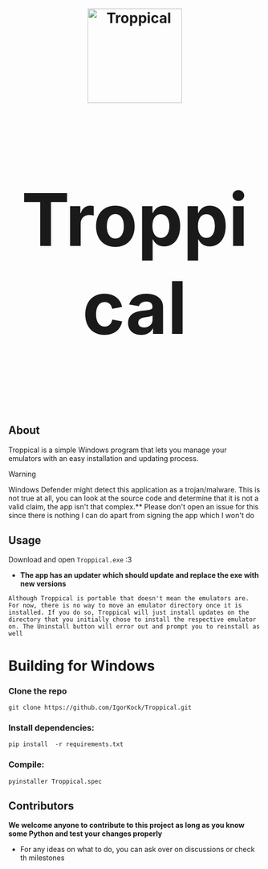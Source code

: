 <h1 align="center">
  <img src="https://raw.githubusercontent.com/IgorKock/Troppical/refs/heads/master/icons/assets/Troppical.svg" alt="Troppical" width="188"/>
</p>
<p align="center" style="font-size:144px;">
  <strong>Troppical</strong>
</h1>

## About

Troppical is a simple Windows program that lets you manage your emulators with an easy installation and updating process.

> [!WARNING]
> Windows Defender might detect this application as a trojan/malware. This is not true at all, you can look at the source code and determine that it is not a valid claim,  the app isn't that complex.**
> Please don't open an issue for this since there is nothing I can do apart from signing the app which I won't do

## Usage

Download and open `Troppical.exe` :3 
   - **The app has an updater which should update and replace the exe with new versions**


```Although Troppical is portable that doesn't mean the emulators are. For now, there is no way to move an emulator directory once it is installed. If you do so, Troppical will just install updates on the directory that you initially chose to install the respective emulator on. The Uninstall button will error out and prompt you to reinstall as well```

# Building for Windows

### Clone the repo

```
git clone https://github.com/IgorKock/Troppical.git
```
### Install dependencies:

```
pip install  -r requirements.txt
```
### Compile:
```
pyinstaller Troppical.spec
```
## Contributors 

**We welcome anyone to contribute to this project as long as you know **some** Python and test your changes properly**

- For any ideas on what to do, you can ask over on discussions or check th milestones



